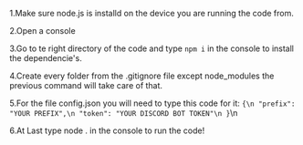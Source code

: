 1.Make sure node.js is installd on the device you are running the code from.

2.Open a console

3.Go to te right directory of the code and type `npm i` in the console to install the dependencie's.

4.Create every folder from the .gitignore file except node_modules the previous command will take care of that.

5.For the file config.json you will need to type this code for it:
`{\n
    "prefix": "YOUR PREFIX",\n
    "token": "YOUR DISCORD BOT TOKEN"\n
}`\n

6.At Last type node . in the console to run the code!
